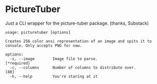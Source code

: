 PictureTuber
============

Just a CLI wrapper for the picture-tuber package. (thanks, Substack)

    usage: picturetuber [options]

    Creates 256 color ansi representation of an image and spits it to console. Only accepts PNG for now.

    options:
      -i, --image        Image file to parse.                          [*required]
      -c, --columns      Number of columns to distribute over.         [80]
      -h, --help         You're staring at it
